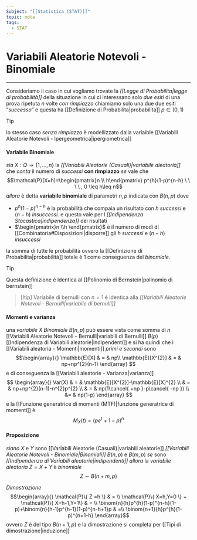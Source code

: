 ```yaml
---
Subject: "[[Statistica (STAT)]]"
topic: nota
tags:
  - STAT
---
```

# Variabili Aleatorie Notevoli - Binomiale
---
Consideriamo il caso in cui vogliamo trovate la _[[Legge di Probabilita|legge di probabilità]]_  della situazione in cui ci interessano solo _due esiti_ di una prova ripetuta $n$ volte _con rimpiazzo_
chiamiamo solo una due due esiti “_successo_”  e questa ha [[Definizione di Probabilita|probabilita]] $p\in (0,1)$

>[!tip]
>lo stesso caso _senza rimpiazzo_ è modellizzato dalla variaible [[Variabili Aleatorie Notevoli - Ipergeometrica|ipergiometrica]]
#### Variabile Binomiale
_sia_ $X:\Omega \rightarrow\{ 1,\dots,n\}$ la _[[Variabili Aleatorie (Casuali)|variabile aleatoria]]_ che _conta_ il numero di _successi_ __con rimpiazzo__
_se_ vale che $$\mathcal{P}(X=h)=\begin{pmatrix}n \\ h\end{pmatrix} p^{h}(1-p)^{n-h} \ \ \ \ , 0 \leq h\leq n$$
_allora_ è detta __variabile binomiale__ di parametri $n,p$ indicata con $B(n,p)$ 
dove 
- $p^{h}(1-p)^{n-h}$ è la probabilità che compaia un risultato con $h$ _successi_ e $(n-h)$ _insuccessi_. e questo vale per l _[[Indipendenza Stocastica|indipendenza]]_ dei risultati
- $\begin{pmatrix}n \\h \end{pmatrix}$ è il numero di modi di [[Combinatoria#Disposizioni|disporre]] gli $h$ _successi_ e $(n-h)$ _insuccessi_

la somma di tutte le probabilità ovvero la [[Definizione di Probabilita|probabilità]] totale  è $1$ come conseguenza del _binomiale_.


> [!tip]
> Questa definizione é identica al [[Polinomio di Bernstein|polinomio di bernstein]] 


> [!tip] Variabile di bernulli 
>con $n=1$ é identica alla _[[Variabili Aleatorie Notevoli - Bernulli|variabile di bernulli]]_ 


#### Momenti e varianza
una _variabile_ $X$ _Binomiale_ $B(n,p)$ può essere vista come somma di $n$ [[Variabili Aleatorie Notevoli - Bernulli|variabili di Bernulli]] $B(p)$ [[Indipendenza di Variabili aleatorie|indipendenti]] e si ha quindi che i [[Variabili aleatoria - Momenti|momenti]] _primi e secondi_ sono $$\begin{array}{}
\mathbb{E}[X] & = & np\\ \mathbb{E}[X^{2}] & = & np+np^{2}(n-1)
\end{array}
$$e di conseguenza la [[Variabili aleatorie - Varianza|varianza]]  $$
\begin{array}{}
Var(X) & = & \mathbb{E}[X^{2}]-\mathbb{E}[X]^{2} \\
 & = & np+np^{2}(n-1)-n^{2}p^{2} \\
 & =  & np(1\cancel{ +np }-p\cancel{ -np }) \\
&=  & np(1-p) 
\end{array}
$$
e la [[Funzione generatrice di momenti (MTF)|funzione generatrice di momenti]] è $$M_{X}(t)=(pe^{t}+1-p)^{n}$$ 


#### Proposizione
_siano_ $X$ e $Y$ sono  [[Variabili Aleatorie (Casuali)|variabili aleatorie]] _[[Variabili Aleatorie Notevoli - Binomiale|Binomiali]]_ $B(n,p)$ e $B(m,p)$ 
_se_ sono _[[Indipendenza di Variabili aleatorie|indipendenti]]_ 
_allora_ la _variabile aleatoria_ $Z= X+Y$ è _binomiale_ $$Z\sim B(n+m,p)$$

_Dimostrazione_$$\begin{array}{}
	\mathcal{P}\{ Z =h \}  & =  \\
\mathcal{P}\{ X=h,Y=0 \} + \mathcal{P}\{ X=h-1,Y=1\} & = \\
\binom{n}{h}p^{h}(1-p)^{n-h}(1-p)+\binom{n}{h-1}p^{h-1}(1-p)^{n-h+1}p  & =\\
\binom{n+1}{h}p^{h}(1-p)^{n+1-h}
\end{array}$$
ovvero $Z$ è del tipo $B(n+1,p)$ e la dimostrazione si completa per [[Tipi di dimostrazione|induzione]]
